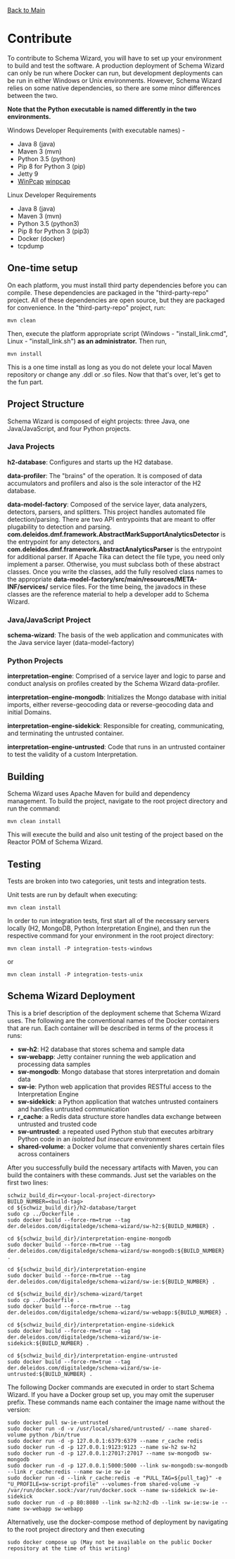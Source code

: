 [Back to Main](https://github.com/deleidos/de-schema-wizard/#schema-wizard)

# Contribute
To contribute to Schema Wizard, you will have to set up your environment to build and test the software.  A production deployment of Schema Wizard can only be run where Docker can run, but development deployments can be run in either Windows or Unix environments.  However, Schema Wizard relies on some native dependencies, so there are some minor differences between the two.

**Note that the Python executable is named differently in the two environments.**

Windows Developer Requirements (with executable names) -
* Java 8 (java)
* Maven 3 (mvn)
* Python 3.5 (python)
* Pip 8 for Python 3 (pip)
* Jetty 9
* [WinPcap] [winpcap]
               
Linux Developer Requirements
* Java 8 (java)
* Maven 3 (mvn)
* Python 3.5 (python3)
* Pip 8 for Python 3 (pip3)
* Docker (docker)
* tcpdump

## One-time setup

On each platform, you must install third party dependencies before you can compile.  These dependencies are packaged in the "third-party-repo" project.  All of these dependencies are open source, but they are packaged for convenience.  In the "third-party-repo" project, run:

	mvn clean
	
Then, execute the platform appropriate script (Windows - "install_link.cmd", Linux - "install_link.sh") **as an administrator.**  Then run,

	mvn install
	
This is a one time install as long as you do not delete your local Maven repository or change any .ddl or .so files.  Now that that's over, let's get to the fun part.

## Project Structure
Schema Wizard is composed of eight projects: three Java, one Java/JavaScript, and four Python projects. 

### Java Projects
**h2-database**: Configures and starts up the H2 database.


**data-profiler**: The "brains" of the operation. It is composed of data accumulators and profilers and also is the sole interactor of the H2 database.


**data-model-factory**: Composed of the service layer, data analyzers, detectors, parsers, and splitters.  This project handles automated file detection/parsing.  There are two API entrypoints that are meant to offer plugability to detection and parsing.  **com.deleidos.dmf.framework.AbstractMarkSupportAnalyticsDetector** is the entrypoint for any detectors, and **com.deleidos.dmf.framework.AbstractAnalyticsParser** is the entrypoint for additional parser.  If Apache Tika can detect the file type, you need only implement a parser.  Otherwise, you must subclass both of these abstract classes.  Once you write the classes, add the fully resolved class names to the appropriate **data-model-factory/src/main/resources/META-INF/services/** service files.  For the time being, the javadocs in these classes are the reference material to help a developer add to Schema Wizard.


### Java/JavaScript Project
**schema-wizard**: The basis of the web application and communicates with the Java service layer (data-model-factory)


### Python Projects
**interpretation-engine**: Comprised of a service layer and logic to parse and conduct analysis on profiles created by the Schema Wizard data-profiler.


**interpretation-engine-mongodb**: Initializes the Mongo database with initial imports, either reverse-geocoding data or reverse-geocoding data and initial Domains.


**interpretation-engine-sidekick**: Responsible for creating, communicating, and terminating the untrusted container.


**interpretation-engine-untrusted**: Code that runs in an untrusted container to test the validity of a custom Interpretation.


## Building
Schema Wizard uses Apache Maven for build and dependency management. To build the project, navigate to the root project directory and run the command:
               
    mvn clean install
               
This will execute the build and also unit testing of the project based on the Reactor POM of Schema Wizard.

## Testing
Tests are broken into two categories, unit tests and integration tests.

Unit tests are run by default when executing:

    mvn clean install

In order to run integration tests, first start all of the necessary servers locally (H2, MongoDB, Python Interpretation Engine), and then run the respective command for your environment in the root project directory:

    mvn clean install -P integration-tests-windows
	
or
	
    mvn clean install -P integration-tests-unix

## Schema Wizard Deployment

This is a brief description of the deployment scheme that Schema Wizard uses.  The following are the conventional names of the Docker containers that are run.  Each container will be described in terms of the process it runs:
* **sw-h2**: H2 database that stores schema and sample data
* **sw-webapp**: Jetty container running the web application and processing data samples
* **sw-mongodb**: Mongo database that stores interpretation and domain data 
* **sw-ie**: Python web application that provides RESTful access to the Interpretation Engine
* **sw-sidekick**: a Python application that watches untrusted containers and handles untrusted communication
* **r_cache**: a Redis data structure store handles data exchange between untrusted and trusted code
* **sw-untrusted**: a repeated used Python stub that executes arbitrary Python code in an *isolated but insecure* environment
* **shared-volume**: a Docker volume that conveniently shares certain files across containers

After you successfully build the necessary artifacts with Maven, you can build the containers with these commands.  Just set the variables on the first two lines:

	schwiz_build_dir=<your-local-project-directory>
	BUILD_NUMBER=<build-tag>
	cd ${schwiz_build_dir}/h2-database/target
    sudo cp ../Dockerfile .
    sudo docker build --force-rm=true --tag der.deleidos.com/digitaledge/schema-wizard/sw-h2:${BUILD_NUMBER} .
            
    cd ${schwiz_build_dir}/interpretation-engine-mongodb
    sudo docker build --force-rm=true --tag der.deleidos.com/digitaledge/schema-wizard/sw-mongodb:${BUILD_NUMBER} .
            
    cd ${schwiz_build_dir}/interpretation-engine
    sudo docker build --force-rm=true --tag der.deleidos.com/digitaledge/schema-wizard/sw-ie:${BUILD_NUMBER} .
            
    cd ${schwiz_build_dir}/schema-wizard/target
    sudo cp ../Dockerfile .
    sudo docker build --force-rm=true --tag der.deleidos.com/digitaledge/schema-wizard/sw-webapp:${BUILD_NUMBER} .
            
    cd ${schwiz_build_dir}/interpretation-engine-sidekick
    sudo docker build --force-rm=true --tag der.deleidos.com/digitaledge/schema-wizard/sw-ie-sidekick:${BUILD_NUMBER} .
            
    cd ${schwiz_build_dir}/interpretation-engine-untrusted
    sudo docker build --force-rm=true --tag der.deleidos.com/digitaledge/schema-wizard/sw-ie-untrusted:${BUILD_NUMBER} .

The following Docker commands are executed in order to start Schema Wizard.  If you have a Docker group set up, you may omit the superuser prefix.  These commands name each container the image name without the version:

    sudo docker pull sw-ie-untrusted
    sudo docker run -d -v /usr/local/shared/untrusted/ --name shared-volume python /bin/true
    sudo docker run -d -p 127.0.0.1:6379:6379 --name r_cache redis
    sudo docker run -d -p 127.0.0.1:9123:9123 --name sw-h2 sw-h2
    sudo docker run -d -p 127.0.0.1:27017:27017 --name sw-mongodb sw-mongodb
    sudo docker run -d -p 127.0.0.1:5000:5000 --link sw-mongodb:sw-mongodb --link r_cache:redis --name sw-ie sw-ie
    sudo docker run -d --link r_cache:redis -e "PULL_TAG=${pull_tag}" -e "U_PROFILE=sw-script-profile" --volumes-from shared-volume -v /var/run/docker.sock:/var/run/docker.sock --name sw-sidekick sw-ie-sidekick
    sudo docker run -d -p 80:8080 --link sw-h2:h2-db --link sw-ie:sw-ie --name sw-webapp sw-webapp
               
Alternatively, use the docker-compose method of deployment by navigating to the root project directory and then executing

    sudo docker compose up (May not be available on the public Docker repository at the time of this writing)
               
[//]: # (Links)

   [winpcap]: <https://www.winpcap.org/install/>
